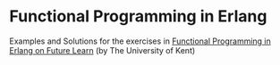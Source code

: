 # Functional Programming in Erlang

Examples and Solutions for the exercises in [Functional Programming in Erlang on Future Learn](https://www.futurelearn.com/courses/functional-programming-erlang/1) (by The University of Kent)

